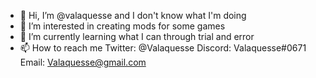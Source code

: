 - 👋 Hi, I’m @valaquesse and I don't know what I'm doing
- 👀 I’m interested in creating mods for some games
- 🌱 I’m currently learning what I can through trial and error
- 📫 How to reach me Twitter: @Valaquesse Discord: Valaquesse#0671 Email: Valaquesse@gmail.com

